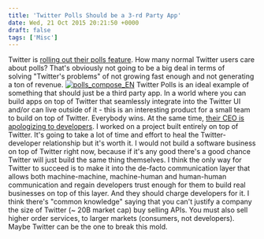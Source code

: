 ```yaml
---
title: 'Twitter Polls Should be a 3-rd Party App'
date: Wed, 21 Oct 2015 20:21:50 +0000
draft: false
tags: ['Misc']
---
```


Twitter is [rolling out their polls feature](https://blog.twitter.com/2015/introducing-twitter-polls). How many normal Twitter users care about polls? That's obviously not going to be a big deal in terms of solving "Twitter's problems" of not growing fast enough and not generating a ton of revenue. [![polls_compose_EN](/img/polls_compose_EN.png)](/img/polls_compose_EN.png) Twitter Polls is an ideal example of something that should just be a third party app. In a world where you can build apps on top of Twitter that seamlessly integrate into the Twitter UI and/or can live outside of it - this is an interesting product for a small team to build on top of Twitter. Everybody wins. At the same time, [their CEO is apologizing to developers](http://techcrunch.com/2015/10/21/twitter-ceo-dorsey-apologizes-to-developers-says-he-wants-to-reset-relations/). I worked on a project built entirely on top of Twitter. It's going to take a lot of time and effort to heal the Twitter-developer relationship but it's worth it. I would not build a software business on top of Twitter right now, because if it's any good there's a good chance Twitter will just build the same thing themselves. I think the only way for Twitter to succeed is to make it into the de-facto communication layer that allows both machine-machine, machine-human and human-human communication and regain developers trust enough for them to build real businesses on top of this layer. And they should charge developers for it. I think there's "common knowledge" saying that you can't justify a company the size of Twitter (~ 20B market cap) buy selling APIs. You must also sell higher order services, to larger markets (consumers, not developers). Maybe Twitter can be the one to break this mold.